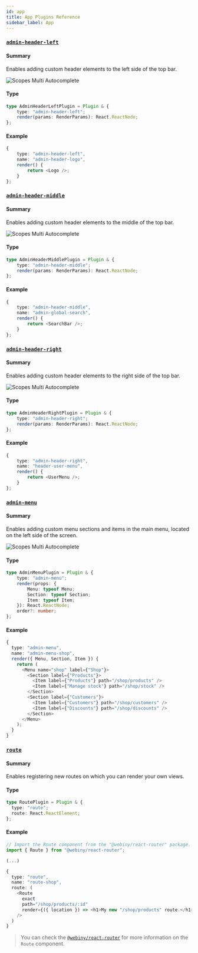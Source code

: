 ```yaml
---
id: app
title: App Plugins Reference
sidebar_label: App
---
```



<!-- --------------------------------- admin-header-left plugin --------------------------------- -->

### [`admin-header-left`](/docs/webiny-apps/admin/development/plugins-reference/app#admin-header-left)

#### Summary

Enables adding custom header elements to the left side of the top bar.

![Scopes Multi Autocomplete](/img/webiny-apps/admin/development/plugins-reference/app/header-left.png)

#### Type

```ts
type AdminHeaderLeftPlugin = Plugin & {
    type: "admin-header-left";
    render(params: RenderParams): React.ReactNode;
};
```

#### Example

```ts
{
    type: "admin-header-left",
    name: "admin-header-logo",
    render() {
        return <Logo />;
    }
};
```

<!-- --------------------------------- admin-header-middle plugin --------------------------------- -->


### [`admin-header-middle`](/docs/webiny-apps/admin/development/plugins-reference/app#admin-header-middle)

#### Summary

Enables adding custom header elements to the middle of the top bar.

![Scopes Multi Autocomplete](/img/webiny-apps/admin/development/plugins-reference/app/header-middle.png)

#### Type

```ts
type AdminHeaderMiddlePlugin = Plugin & {
    type: "admin-header-middle";
    render(params: RenderParams): React.ReactNode;
};
```

#### Example

```ts
{
    type: "admin-header-middle",
    name: "admin-global-search",
    render() {
        return <SearchBar />;
    }
};
```

<!-- --------------------------------- admin-header-right plugin --------------------------------- -->


### [`admin-header-right`](/docs/webiny-apps/admin/development/plugins-reference/app#admin-header-right)

#### Summary

Enables adding custom header elements to the right side of the top bar.

![Scopes Multi Autocomplete](/img/webiny-apps/admin/development/plugins-reference/app/header-right.png)

#### Type

```ts
type AdminHeaderRightPlugin = Plugin & {
    type: "admin-header-right";
    render(params: RenderParams): React.ReactNode;
};
```

#### Example

```ts
{
    type: "admin-header-right",
    name: "header-user-menu",
    render() {
        return <UserMenu />;
    }
};
```

<!-- --------------------------------- admin-menu plugin --------------------------------- -->

### [`admin-menu`](/docs/webiny-apps/admin/development/plugins-reference/app#admin-menu)

#### Summary

Enables adding custom menu sections and items in the main menu, located on the left side of the screen.

![Scopes Multi Autocomplete](/img/webiny-apps/admin/development/plugins-reference/app/menu-1.png)

#### Type

```ts
type AdminMenuPlugin = Plugin & {
    type: "admin-menu";
    render(props: {
        Menu: typeof Menu;
        Section: typeof Section;
        Item: typeof Item;
    }): React.ReactNode;
    order?: number;
};
```

#### Example

```ts
{
  type: "admin-menu",
  name: "admin-menu-shop",
  render({ Menu, Section, Item }) {
    return (
      <Menu name="shop" label={"Shop"}>
        <Section label={"Products"}>
          <Item label={"Products"} path="/shop/products" />
          <Item label={"Manage stock"} path="/shop/stock" />
        </Section>
        <Section label={"Customers"}>
          <Item label={"Customers"} path="/shop/customers" />
          <Item label={"Discounts"} path="/shop/discounts" />
        </Section>
      </Menu>
    );
  }
}
```

<!-- --------------------------------- route plugin --------------------------------- -->

### [`route`](/docs/webiny-apps/admin/development/plugins-reference/app#route)

#### Summary

Enables registering new routes on which you can render your own views.

#### Type

```ts
type RoutePlugin = Plugin & {
  type: "route";
  route: React.ReactElement;
};
```

#### Example

```ts
// Import the Route component from the "@webiny/react-router" package.
import { Route } from "@webiny/react-router";

(...)

{
  type: "route",
  name: "route-shop",
  route: (
    <Route
      exact
      path="/shop/products/:id"
      render={({ location }) => <h1>My new "/shop/products" route.</h1>}
    />
  )
}
```

> You can check the [`@webiny/react-router`](https://github.com/webiny/webiny-js/tree/master/packages/react-router) for more information on the `Route` component.

